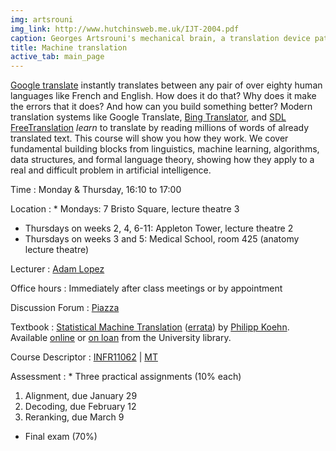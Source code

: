 ```yaml
---
img: artsrouni
img_link: http://www.hutchinsweb.me.uk/IJT-2004.pdf
caption: Georges Artsrouni's mechanical brain, a translation device patented in 1933 in France.
title: Machine translation
active_tab: main_page 
---
```


[Google translate](http://translate.google.com/) instantly
translates between any pair of over eighty human languages 
like French and English. How does it do that? Why does it 
make the errors that it does? And how can you build something 
better? Modern translation systems like Google Translate, 
[Bing Translator](http://www.microsofttranslator.com/),
and [SDL FreeTranslation](http://www.freetranslation.com/)
*learn* to translate by reading millions of words of already 
translated text. This course will show you how they work. 
We cover fundamental building blocks from linguistics, 
machine learning, algorithms, data structures, and formal 
language theory, showing how they apply to a real and difficult
problem in artificial intelligence.

Time 
: Monday & Thursday, 16:10 to 17:00 

Location
: * Mondays: 7 Bristo Square, lecture theatre 3
* Thursdays on weeks 2, 4, 6-11: Appleton Tower, lecture theatre 2
* Thursdays on weeks 3 and 5: Medical School, room 425 (anatomy lecture theatre)

Lecturer
: [Adam Lopez](http://homepages.inf.ed.ac.uk/alopez/)

Office hours
: Immediately after class meetings or by appointment

Discussion Forum
: [Piazza](https://piazza.com/ed.ac.uk/spring2015/infr11062/home)

Textbook
: [Statistical Machine Translation](http://www.statmt.org/book/) 
(<a href="http://statmt.org/book/errata.html">errata</a>) 
by [Philipp Koehn](http://www.cs.jhu.edu/~phi/).
Available [online](http://edin.ac/1xIEjYi) 
or [on loan](http://edin.ac/1vf7H1i) from the University library.

Course Descriptor
: [INFR11062](http://www.drps.ed.ac.uk/14-15/dpt/cxinfr11062.htm) \| [MT](http://course.inf.ed.ac.uk/mt/)

Assessment
: * Three practical assignments (10% each)
   1. Alignment, due January 29
   2. Decoding, due February 12
   3. Reranking, due March 9
* Final exam (70%)



